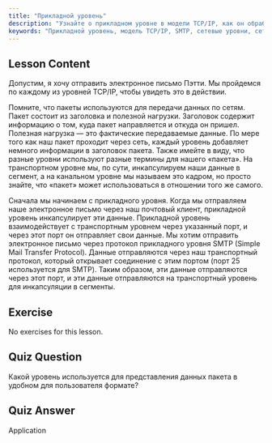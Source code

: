 ```yaml
---
title: "Прикладной уровень"
description: "Узнайте о прикладном уровне в модели TCP/IP, как он обрабатывает данные для электронной почты (SMTP), и его роли в сетевой коммуникации. Разберитесь в сетевых уровнях."
keywords: "Прикладной уровень, модель TCP/IP, SMTP, сетевые уровни, сети Linux, руководство для начинающих, сетевая коммуникация"
---
```


## Lesson Content

Допустим, я хочу отправить электронное письмо Пэтти. Мы пройдемся по каждому из уровней TCP/IP, чтобы увидеть это в действии.

Помните, что пакеты используются для передачи данных по сетям. Пакет состоит из заголовка и полезной нагрузки. Заголовок содержит информацию о том, куда пакет направляется и откуда он пришел. Полезная нагрузка — это фактические передаваемые данные. По мере того как наш пакет проходит через сеть, каждый уровень добавляет немного информации в заголовок пакета. Также имейте в виду, что разные уровни используют разные термины для нашего «пакета». На транспортном уровне мы, по сути, инкапсулируем наши данные в сегмент, а на канальном уровне мы называем это кадром, но просто знайте, что «пакет» может использоваться в отношении того же самого.

Сначала мы начинаем с прикладного уровня. Когда мы отправляем наше электронное письмо через наш почтовый клиент, прикладной уровень инкапсулирует эти данные. Прикладной уровень взаимодействует с транспортным уровнем через указанный порт, и через этот порт он отправляет свои данные. Мы хотим отправить электронное письмо через протокол прикладного уровня SMTP (Simple Mail Transfer Protocol). Данные отправляются через наш транспортный протокол, который открывает соединение с этим портом (порт 25 используется для SMTP). Таким образом, эти данные отправляются через этот порт, и эти данные отправляются на транспортный уровень для инкапсуляции в сегменты.

## Exercise

No exercises for this lesson.

## Quiz Question

Какой уровень используется для представления данных пакета в удобном для пользователя формате?

## Quiz Answer

Application
